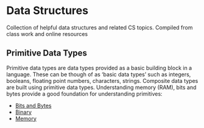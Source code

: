 # Data Structures
Collection of helpful data structures and related CS topics.
Compiled from class work and online resources

## Primitive Data Types
Primitive data types are data types provided as a basic building block in a language. These can be though of as ‘basic data types’ such as integers, booleans, floating point numbers, characters, strings.  Composite data types are built using primitive data types. Understanding memory (RAM), bits and bytes provide a good foundation for understanding primitives:
- [Bits and Bytes](./primitives/bits-bytes-binary-memory.md#bits-and-bytes)
- [Binary](./primitives/bits-bytes-binary-memory.md#binary)
- [Memory](./primitives/bits-bytes-binary-memory.md#memory)
